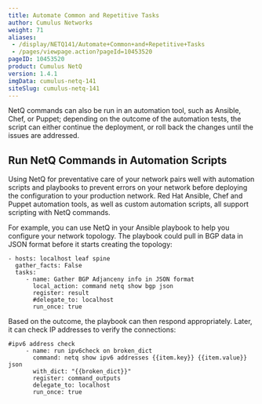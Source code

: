 ```yaml
---
title: Automate Common and Repetitive Tasks
author: Cumulus Networks
weight: 71
aliases:
 - /display/NETQ141/Automate+Common+and+Repetitive+Tasks
 - /pages/viewpage.action?pageId=10453520
pageID: 10453520
product: Cumulus NetQ
version: 1.4.1
imgData: cumulus-netq-141
siteSlug: cumulus-netq-141
---
```

NetQ commands can also be run in an automation tool, such as Ansible,
Chef, or Puppet; depending on the outcome of the automation tests, the
script can either continue the deployment, or roll back the changes
until the issues are addressed.

## <span>Run NetQ Commands in Automation Scripts</span>

Using NetQ for preventative care of your network pairs well with
automation scripts and playbooks to prevent errors on your network
before deploying the configuration to your production network. Red Hat
Ansible, Chef and Puppet automation tools, as well as custom automation
scripts, all support scripting with NetQ commands.

For example, you can use NetQ in your Ansible playbook to help you
configure your network topology. The playbook could pull in BGP data in
JSON format before it starts creating the topology:

    - hosts: localhost leaf spine
      gather_facts: False
      tasks:
         - name: Gather BGP Adjanceny info in JSON format
           local_action: command netq show bgp json
           register: result
           #delegate_to: localhost
           run_once: true

Based on the outcome, the playbook can then respond appropriately.
Later, it can check IP addresses to verify the connections:

    #ipv6 address check
         - name: run ipv6check on broken_dict
           command: netq show ipv6 addresses {{item.key}} {{item.value}} json
           with_dict: "{{broken_dict}}"
           register: command_outputs
           delegate_to: localhost
           run_once: true

<span style="color: #ff0000;">  
  
</span>

<article id="html-search-results" class="ht-content" style="display: none;">

</article>

<footer id="ht-footer">

</footer>
